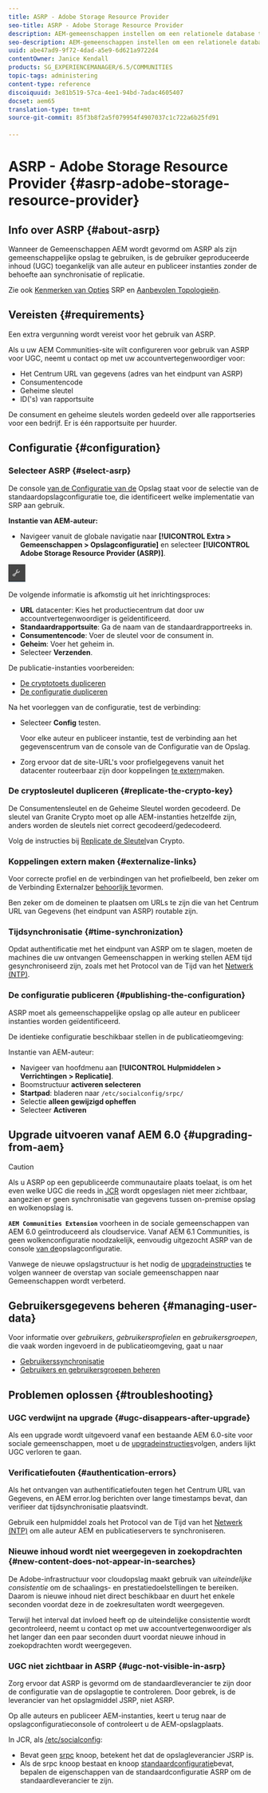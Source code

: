 ```yaml
---
title: ASRP - Adobe Storage Resource Provider
seo-title: ASRP - Adobe Storage Resource Provider
description: AEM-gemeenschappen instellen om een relationele database te gebruiken als de algemene opslag
seo-description: AEM-gemeenschappen instellen om een relationele database te gebruiken als de algemene opslag
uuid: abe47ad9-9f72-4dad-a5e9-6d621a9722d4
contentOwner: Janice Kendall
products: SG_EXPERIENCEMANAGER/6.5/COMMUNITIES
topic-tags: administering
content-type: reference
discoiquuid: 3e81b519-57ca-4ee1-94bd-7adac4605407
docset: aem65
translation-type: tm+mt
source-git-commit: 85f3b8f2a5f079954f4907037c1c722a6b25fd91

---
```



# ASRP - Adobe Storage Resource Provider {#asrp-adobe-storage-resource-provider}

## Info over ASRP {#about-asrp}

Wanneer de Gemeenschappen AEM wordt gevormd om ASRP als zijn gemeenschappelijke opslag te gebruiken, is de gebruiker geproduceerde inhoud (UGC) toegankelijk van alle auteur en publiceer instanties zonder de behoefte aan synchronisatie of replicatie.

Zie ook [Kenmerken van Opties](/help/communities/working-with-srp.md#characteristics-of-srp-options) SRP en [Aanbevolen Topologieën](/help/communities/topologies.md).

## Vereisten {#requirements}

Een extra vergunning wordt vereist voor het gebruik van ASRP.

Als u uw AEM Communities-site wilt configureren voor gebruik van ASRP voor UGC, neemt u contact op met uw accountvertegenwoordiger voor:

* Het Centrum URL van gegevens (adres van het eindpunt van ASRP)
* Consumentencode
* Geheime sleutel
* ID(&#39;s) van rapportsuite

De consument en geheime sleutels worden gedeeld over alle rapportseries voor een bedrijf. Er is één rapportsuite per huurder.

## Configuratie {#configuration}

### Selecteer ASRP {#select-asrp}

De console [van de Configuratie van de](/help/communities/srp-config.md) Opslag staat voor de selectie van de standaardopslagconfiguratie toe, die identificeert welke implementatie van SRP aan gebruik.

**Instantie van AEM-auteur:**

* Navigeer vanuit de globale navigatie naar **[!UICONTROL Extra > Gemeenschappen > Opslagconfiguratie]** en selecteer **[!UICONTROL Adobe Storage Resource Provider (ASRP)]**.

![chlimage_1-30](assets/chlimage_1-30.png)

De volgende informatie is afkomstig uit het inrichtingsproces:

* **URL** datacenter: Kies het productiecentrum dat door uw accountvertegenwoordiger is geïdentificeerd.
* **Standaardrapportsuite**: Ga de naam van de standaardrapportreeks in.
* **Consumentencode**: Voer de sleutel voor de consument in.
* **Geheim**: Voer het geheim in.
* Selecteer **Verzenden**.

De publicatie-instanties voorbereiden:

* [De cryptotoets dupliceren](#replicate-the-crypto-key)
* [De configuratie dupliceren](#publishing-the-configuration)

Na het voorleggen van de configuratie, test de verbinding:

* Selecteer **Config** testen.

   Voor elke auteur en publiceer instantie, test de verbinding aan het gegevenscentrum van de console van de Configuratie van de Opslag.

* Zorg ervoor dat de site-URL&#39;s voor profielgegevens vanuit het datacenter routeerbaar zijn door koppelingen [te extern](#externalize-links)maken.

### De cryptosleutel dupliceren {#replicate-the-crypto-key}

De Consumentensleutel en de Geheime Sleutel worden gecodeerd. De sleutel van Granite Crypto moet op alle AEM-instanties hetzelfde zijn, anders worden de sleutels niet correct gecodeerd/gedecodeerd.

Volg de instructies bij [Replicate de Sleutel](/help/communities/deploy-communities.md#replicate-the-crypto-key)van Crypto.

### Koppelingen extern maken {#externalize-links}

Voor correcte profiel en de verbindingen van het profielbeeld, ben zeker om de Verbinding Externalzer [behoorlijk te](/help/sites-developing/externalizer.md)vormen.

Ben zeker om de domeinen te plaatsen om URLs te zijn die van het Centrum URL van Gegevens (het eindpunt van ASRP) routable zijn.

### Tijdsynchronisatie {#time-synchronization}

Opdat authentificatie met het eindpunt van ASRP om te slagen, moeten de machines die uw ontvangen Gemeenschappen in werking stellen AEM tijd gesynchroniseerd zijn, zoals met het Protocol van de Tijd van het [Netwerk (NTP)](https://www.ntp.org/).

### De configuratie publiceren {#publishing-the-configuration}

ASRP moet als gemeenschappelijke opslag op alle auteur en publiceer instanties worden geïdentificeerd.

De identieke configuratie beschikbaar stellen in de publicatieomgeving:

Instantie van AEM-auteur:

* Navigeer van hoofdmenu aan **[!UICONTROL Hulpmiddelen > Verrichtingen > Replicatie]**.
* Boomstructuur **activeren selecteren**
* **Startpad**: bladeren naar `/etc/socialconfig/srpc/`
* Selectie **alleen gewijzigd opheffen**
* Selecteer **Activeren**

## Upgrade uitvoeren vanaf AEM 6.0 {#upgrading-from-aem}

>[!CAUTION]
>
>Als u ASRP op een gepubliceerde communautaire plaats toelaat, is om het even welke UGC die reeds in [JCR](/help/communities/jsrp.md) wordt opgeslagen niet meer zichtbaar, aangezien er geen synchronisatie van gegevens tussen on-premise opslag en wolkenopslag is.

**`AEM Communities Extension`** voorheen in de sociale gemeenschappen van AEM 6.0 geïntroduceerd als cloudservice. Vanaf AEM 6.1 Communities, is geen wolkenconfiguratie noodzakelijk, eenvoudig uitgezocht ASRP van de console [van de](/help/communities/srp-config.md)opslagconfiguratie.

Vanwege de nieuwe opslagstructuur is het nodig de [upgradeinstructies](/help/communities/upgrade.md#adobe-cloud-storage) te volgen wanneer de overstap van sociale gemeenschappen naar Gemeenschappen wordt verbeterd.

## Gebruikersgegevens beheren {#managing-user-data}

Voor informatie over *gebruikers*, *gebruikersprofielen* en *gebruikersgroepen*, die vaak worden ingevoerd in de publicatieomgeving, gaat u naar

* [Gebruikerssynchronisatie](/help/communities/sync.md)
* [Gebruikers en gebruikersgroepen beheren](/help/communities/users.md)

## Problemen oplossen {#troubleshooting}

### UGC verdwijnt na upgrade {#ugc-disappears-after-upgrade}

Als een upgrade wordt uitgevoerd vanaf een bestaande AEM 6.0-site voor sociale gemeenschappen, moet u de [upgradeinstructies](/help/communities/upgrade.md#adobe-cloud-storage)volgen, anders lijkt UGC verloren te gaan.

### Verificatiefouten {#authentication-errors}

Als het ontvangen van authentificatiefouten tegen het Centrum URL van Gegevens, en AEM error.log berichten over lange timestamps bevat, dan verifieer dat tijdsynchronisatie plaatsvindt.

Gebruik een hulpmiddel zoals het Protocol van de Tijd van het [Netwerk (NTP)](https://www.ntp.org/) om alle auteur AEM en publicatieservers te synchroniseren.

### Nieuwe inhoud wordt niet weergegeven in zoekopdrachten {#new-content-does-not-appear-in-searches}

De Adobe-infrastructuur voor cloudopslag maakt gebruik van *uiteindelijke consistentie* om de schaalings- en prestatiedoelstellingen te bereiken. Daarom is nieuwe inhoud niet direct beschikbaar en duurt het enkele seconden voordat deze in de zoekresultaten wordt weergegeven.

Terwijl het interval dat invloed heeft op de uiteindelijke consistentie wordt gecontroleerd, neemt u contact op met uw accountvertegenwoordiger als het langer dan een paar seconden duurt voordat nieuwe inhoud in zoekopdrachten wordt weergegeven.

### UGC niet zichtbaar in ASRP {#ugc-not-visible-in-asrp}

Zorg ervoor dat ASRP is gevormd om de standaardleverancier te zijn door de configuratie van de opslagoptie te controleren. Door gebrek, is de leverancier van het opslagmiddel JSRP, niet ASRP.

Op alle auteurs en publiceer AEM-instanties, keert u terug naar de opslagconfiguratieconsole of controleert u de AEM-opslagplaats.

In JCR, als [/etc/socialconfig](https://localhost:4502/crx/de/index.jsp#/etc/socialconfig/):

* Bevat geen [srpc](https://localhost:4502/crx/de/index.jsp#/etc/socialconfig/srpc) knoop, betekent het dat de opslagleverancier JSRP is.
* Als de srpc knoop bestaat en knoop [standaardconfiguratie](https://localhost:4502/crx/de/index.jsp#/etc/socialconfig/srpc/defaultconfiguration)bevat, bepalen de eigenschappen van de standaardconfiguratie ASRP om de standaardleverancier te zijn.

